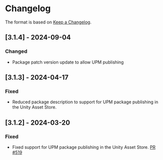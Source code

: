 # Changelog

The format is based on [Keep a Changelog](https://keepachangelog.com/en/1.1.0/).

## [3.1.4] - 2024-09-04

### Changed

* Package patch version update to allow UPM publishing

## [3.1.3] - 2024-04-17

### Fixed

* Reduced package description to support for UPM package publishing in the Unity Asset Store.

## [3.1.2] - 2024-03-20

### Fixed

* Fixed support for UPM package publishing in the Unity Asset Store. [PR #519](https://github.com/MixedRealityToolkit/MixedRealityToolkit-Unity/pull/519)
